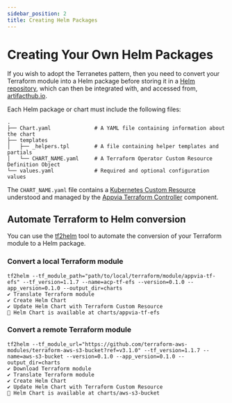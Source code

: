 ```yaml
---
sidebar_position: 2
title: Creating Helm Packages
---
```


# Creating Your Own Helm Packages

If you wish to adopt the Terranetes pattern, then you need to convert your Terraform module into a Helm package before storing it in a [Helm repository](https://helm.sh/docs/topics/chart_repository/#hosting-chart-repositories), which can then be integrated with, and accessed from, [artifacthub.io](https://artifacthub.io/).

Each Helm package or chart must include the following files:

```
.
├── Chart.yaml              # A YAML file containing information about the chart
├── templates
│   ├── _helpers.tpl        # A file containing helper templates and partials
│   └── CHART_NAME.yaml     # A Terraform Operator Custom Resource Definition Object
└── values.yaml             # Required and optional configuration values
```

The `CHART_NAME.yaml` file contains a [Kubernetes Custom Resource](https://kubernetes.io/docs/concepts/extend-kubernetes/api-extension/custom-resources/) understood and managed by the [Appvia Terraform Controller](/terraform-controller) component.

## Automate Terraform to Helm conversion

You can use the [tf2helm](https://github.com/appvia/tf2helm) tool to automate the conversion of your Terraform module to a Helm package.

### Convert a local Terraform module

```
tf2helm --tf_module_path="path/to/local/terraform/module/appvia-tf-efs" --tf_version=1.1.7 --name=acp-tf-efs --version=0.1.0 --app_version=0.1.0 --output_dir=charts
✔ Translate Terraform module
✔ Create Helm Chart
✔ Update Helm Chart with Terraform Custom Resource
🚀 Helm Chart is available at charts/appvia-tf-efs
```

### Convert a remote Terraform module

```
tf2helm --tf_module_url="https://github.com/terraform-aws-modules/terraform-aws-s3-bucket?ref=v3.1.0" --tf_version=1.1.7 --name=aws-s3-bucket --version=0.1.0 --app_version=0.1.0 --output_dir=charts
✔ Download Terraform module
✔ Translate Terraform module
✔ Create Helm Chart
✔ Update Helm Chart with Terraform Custom Resource
🚀 Helm Chart is available at charts/aws-s3-bucket
```
